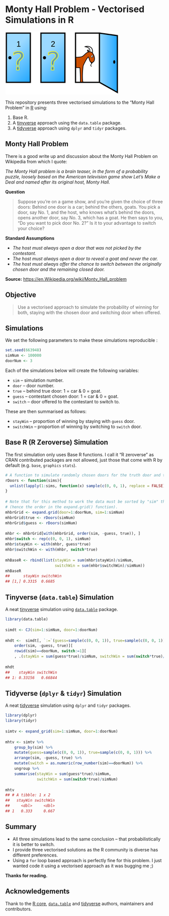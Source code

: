 
<!-- README.md is generated from README.Rmd. Please edit that file    -->

<!-- Origin: https://github.com/hrbrmstr/ggalt/blob/master/README.Rmd -->

<!-- Thanks to Bob Rudis for sharing.                                 -->

# Monty Hall Problem - Vectorised Simulations in R

![Monty Hall Problem Image](README_files/Monty_open_door.svg)

This repository presents three vectorised simulations to the “Monty Hall
Problem” in [R](https://r-project.org) using:

1.  Base R.
2.  A [tinyverse](http://tinyverse.org/) approach using the `data.table`
    package.
3.  A [tidyverse](https://tidyverse.org) approach using `dplyr` and
    `tidyr` packages.

## Monty Hall Problem

There is a good write up and discussion about the Monty Hall Problem on
Wikipedia from which I quote:

*The Monty Hall problem is a brain teaser, in the form of a probability
puzzle, loosely based on the American television game show Let’s Make a
Deal and named after its original host, Monty Hall.*

**Question**

> Suppose you’re on a game show, and you’re given the choice of three
> doors: Behind one door is a car; behind the others, goats. You pick a
> door, say No. 1, and the host, who knows what’s behind the doors,
> opens another door, say No. 3, which has a goat. He then says to you,
> “Do you want to pick door No. 2?” Is it to your advantage to switch
> your choice?

**Standard Assumptions**

  - *The host must always open a door that was not picked by the
    contestant.*
  - *The host must always open a door to reveal a goat and never the
    car.*
  - *The host must always offer the chance to switch between the
    originally chosen door and the remaining closed door.*

**Source:** <https://en.Wikipedia.org/wiki/Monty_Hall_problem>

## Objective

> Use a vectorised approach to simulate the probability of winning for
> both, staying with the chosen door and switching door when offered.

## Simulations

We set the following parameters to make these simulations reproducible :

``` r
set.seed(663948)
simNum <- 100000
doorNum <- 3
```

Each of the simulations below will create the following variables:

  - `sim` – simulation number.
  - `door` – door number.
  - `true` – behind true door: 1 = car & 0 = goat.
  - `guess` – contestant chosen door: 1 = car & 0 = goat.
  - `switch` – door offered to the contestant to switch to.

These are then summarised as follows:

  - `stayWin` – proportion of winning by staying with `guess` door.
  - `switchWin` – proportion of winning by switching to `switch` door.

## Base R (R Zeroverse) Simulation

The first simulation only uses Base R functions. I call it “R zeroverse”
as CRAN contributed packages are not allowed, just those that come with
R by default (e.g. `base`, `graphics`
`stats`).

``` r
# A function to simulate randomly chosen doors for the truth door and the guess.
rDoors <- function(sims){
  unlist(lapply(1:sims, function(x) sample(c(0, 0, 1), replace = FALSE)))
}

# Note that for this method to work the data must be sorted by "sim" then the door 
# (hence the order in the expand.grid() function).
mhbrGrid <- expand.grid(door=1:doorNum, sim=1:simNum)
mhbrGrid$true <- rDoors(simNum)
mhbrGrid$guess <- rDoors(simNum)

mhbr <- mhbrGrid[with(mhbrGrid, order(sim, -guess, true)), ]
mhbr$switch <- rep(c(0, 0, 1), simNum)
mhbr$stayWin <- with(mhbr, guess*true)
mhbr$switchWin <- with(mhbr, switch*true)

mhBaseR <- rbind(list(stayWin = sum(mhbr$stayWin)/simNum, 
                      switchWin = sum(mhbr$switchWin)/simNum))
mhBaseR
##      stayWin switchWin
## [1,] 0.3315  0.6685
```

## Tinyverse (`data.table`) Simulation

A neat [tinyverse](http://tinyverse.org/) simulation using
[`data.table`](http://r-datatable.com/) package.

``` r
library(data.table)

simdt <- CJ(sim=1:simNum, door=1:doorNum)

mhdt <-  simdt[, `:=`(guess=sample(c(0, 0, 1)), true=sample(c(0, 0, 1)), switch=0), .(sim)][
    order(sim, -guess, true)][
    rowid(sim)==doorNum, switch:=1][
    , .(stayWin = sum(guess*true)/simNum, switchWin = sum(switch*true)/simNum)]

mhdt
##    stayWin switchWin
## 1: 0.33156   0.66844
```

## Tidyverse (`dplyr` & `tidyr`) Simulation

A neat [tidyverse](https://tidyverse.org) simulation using `dplyr` and
`tidyr` packages.

``` r
library(dplyr)
library(tidyr)

simtv <- expand_grid(sim=1:simNum, door=1:doorNum)

mhtv <- simtv %>%
    group_by(sim) %>%
    mutate(guess=sample(c(0, 0, 1)), true=sample(c(0, 0, 1))) %>%
    arrange(sim, -guess, true) %>%
    mutate(switch = as.numeric(row_number(sim)==doorNum)) %>%
    ungroup %>%
    summarise(stayWin = sum(guess*true)/simNum,
              switchWin = sum(switch*true)/simNum)

mhtv
## # A tibble: 1 x 2
##   stayWin switchWin
##     <dbl>     <dbl>
## 1   0.333     0.667
```

## Summary

  - All three simulations lead to the same conclusion – that
    probabilistically it is better to switch.
  - I provide three vectorised solutions as the R community is diverse
    has different preferences.
  - Using a `for` loop based approach is perfectly fine for this
    problem. I just wanted code it using a vectorised approach as it was
    bugging me ;)

**Thanks for reading.**

## Acknowledgements

Thank to the [R core](https://www.r-project.org/contributors.html),
[`data.table`](https://rdatatable.gitlab.io/data.table/authors.html) and
[tidyverse](https://tidyverse.org) authors, maintainers and
contributors.
